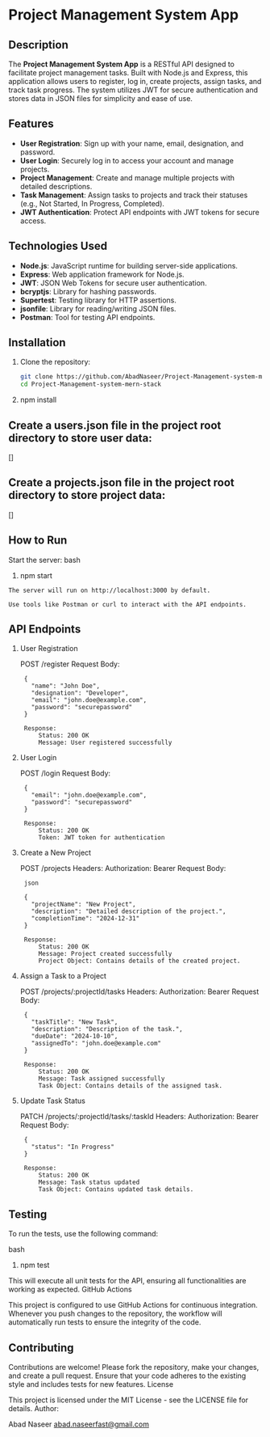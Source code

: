 # Project Management System App

## Description
The **Project Management System App** is a RESTful API designed to facilitate project management tasks. Built with Node.js and Express, this application allows users to register, log in, create projects, assign tasks, and track task progress. The system utilizes JWT for secure authentication and stores data in JSON files for simplicity and ease of use.

## Features
- **User Registration**: Sign up with your name, email, designation, and password.
- **User Login**: Securely log in to access your account and manage projects.
- **Project Management**: Create and manage multiple projects with detailed descriptions.
- **Task Management**: Assign tasks to projects and track their statuses (e.g., Not Started, In Progress, Completed).
- **JWT Authentication**: Protect API endpoints with JWT tokens for secure access.

## Technologies Used
- **Node.js**: JavaScript runtime for building server-side applications.
- **Express**: Web application framework for Node.js.
- **JWT**: JSON Web Tokens for secure user authentication.
- **bcryptjs**: Library for hashing passwords.
- **Supertest**: Testing library for HTTP assertions.
- **jsonfile**: Library for reading/writing JSON files.
- **Postman**: Tool for testing API endpoints.

## Installation
1. Clone the repository:
   ```bash
   git clone https://github.com/AbadNaseer/Project-Management-system-mern-stack.git
   cd Project-Management-system-mern-stack


2. npm install

## Create a users.json file in the project root directory to store user data:

[]

## Create a projects.json file in the project root directory to store project data:
[]

## How to Run
Start the server:
    bash

 1.   npm start

    The server will run on http://localhost:3000 by default.

    Use tools like Postman or curl to interact with the API endpoints.

## API Endpoints
1. User Registration

    POST /register
        Request Body:

        {
          "name": "John Doe",
          "designation": "Developer",
          "email": "john.doe@example.com",
          "password": "securepassword"
        }

        Response:
            Status: 200 OK
            Message: User registered successfully

2. User Login

    POST /login
        Request Body:

        {
          "email": "john.doe@example.com",
          "password": "securepassword"
        }

        Response:
            Status: 200 OK
            Token: JWT token for authentication

3. Create a New Project

    POST /projects
        Headers: Authorization: Bearer <token>
        Request Body:

        json

        {
          "projectName": "New Project",
          "description": "Detailed description of the project.",
          "completionTime": "2024-12-31"
        }

        Response:
            Status: 200 OK
            Message: Project created successfully
            Project Object: Contains details of the created project.

4. Assign a Task to a Project

    POST /projects/:projectId/tasks
        Headers: Authorization: Bearer <token>
        Request Body:

        {
          "taskTitle": "New Task",
          "description": "Description of the task.",
          "dueDate": "2024-10-10",
          "assignedTo": "john.doe@example.com"
        }

        Response:
            Status: 200 OK
            Message: Task assigned successfully
            Task Object: Contains details of the assigned task.

5. Update Task Status

    PATCH /projects/:projectId/tasks/:taskId
        Headers: Authorization: Bearer <token>
        Request Body:

        {
          "status": "In Progress"
        }

        Response:
            Status: 200 OK
            Message: Task status updated
            Task Object: Contains updated task details.

## Testing

To run the tests, use the following command:

bash

1. npm test

This will execute all unit tests for the API, ensuring all functionalities are working as expected.
GitHub Actions

This project is configured to use GitHub Actions for continuous integration. Whenever you push changes to the repository, the workflow will automatically run tests to ensure the integrity of the code.
## Contributing

Contributions are welcome! Please fork the repository, make your changes, and create a pull request. Ensure that your code adheres to the existing style and includes tests for new features.
License

This project is licensed under the MIT License - see the LICENSE file for details.
Author: 

Abad Naseer
abad.naseerfast@gmail.com
